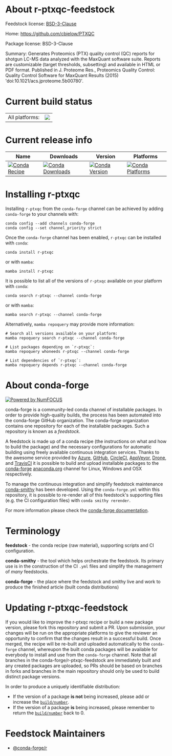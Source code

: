 About r-ptxqc-feedstock
=======================

Feedstock license: [BSD-3-Clause](https://github.com/conda-forge/r-ptxqc-feedstock/blob/main/LICENSE.txt)

Home: https://github.com/cbielow/PTXQC

Package license: BSD-3-Clause

Summary: Generates Proteomics (PTX) quality control (QC) reports for shotgun LC-MS data analyzed with the  MaxQuant software suite. Reports are customizable (target thresholds, subsetting) and available in HTML or PDF format. Published in J. Proteome Res., Proteomics Quality Control: Quality Control Software for MaxQuant Results (2015) 'doi:10.1021/acs.jproteome.5b00780'.

Current build status
====================


<table><tr><td>All platforms:</td>
    <td>
      <a href="https://dev.azure.com/conda-forge/feedstock-builds/_build/latest?definitionId=7050&branchName=main">
        <img src="https://dev.azure.com/conda-forge/feedstock-builds/_apis/build/status/r-ptxqc-feedstock?branchName=main">
      </a>
    </td>
  </tr>
</table>

Current release info
====================

| Name | Downloads | Version | Platforms |
| --- | --- | --- | --- |
| [![Conda Recipe](https://img.shields.io/badge/recipe-r--ptxqc-green.svg)](https://anaconda.org/conda-forge/r-ptxqc) | [![Conda Downloads](https://img.shields.io/conda/dn/conda-forge/r-ptxqc.svg)](https://anaconda.org/conda-forge/r-ptxqc) | [![Conda Version](https://img.shields.io/conda/vn/conda-forge/r-ptxqc.svg)](https://anaconda.org/conda-forge/r-ptxqc) | [![Conda Platforms](https://img.shields.io/conda/pn/conda-forge/r-ptxqc.svg)](https://anaconda.org/conda-forge/r-ptxqc) |

Installing r-ptxqc
==================

Installing `r-ptxqc` from the `conda-forge` channel can be achieved by adding `conda-forge` to your channels with:

```
conda config --add channels conda-forge
conda config --set channel_priority strict
```

Once the `conda-forge` channel has been enabled, `r-ptxqc` can be installed with `conda`:

```
conda install r-ptxqc
```

or with `mamba`:

```
mamba install r-ptxqc
```

It is possible to list all of the versions of `r-ptxqc` available on your platform with `conda`:

```
conda search r-ptxqc --channel conda-forge
```

or with `mamba`:

```
mamba search r-ptxqc --channel conda-forge
```

Alternatively, `mamba repoquery` may provide more information:

```
# Search all versions available on your platform:
mamba repoquery search r-ptxqc --channel conda-forge

# List packages depending on `r-ptxqc`:
mamba repoquery whoneeds r-ptxqc --channel conda-forge

# List dependencies of `r-ptxqc`:
mamba repoquery depends r-ptxqc --channel conda-forge
```


About conda-forge
=================

[![Powered by
NumFOCUS](https://img.shields.io/badge/powered%20by-NumFOCUS-orange.svg?style=flat&colorA=E1523D&colorB=007D8A)](https://numfocus.org)

conda-forge is a community-led conda channel of installable packages.
In order to provide high-quality builds, the process has been automated into the
conda-forge GitHub organization. The conda-forge organization contains one repository
for each of the installable packages. Such a repository is known as a *feedstock*.

A feedstock is made up of a conda recipe (the instructions on what and how to build
the package) and the necessary configurations for automatic building using freely
available continuous integration services. Thanks to the awesome service provided by
[Azure](https://azure.microsoft.com/en-us/services/devops/), [GitHub](https://github.com/),
[CircleCI](https://circleci.com/), [AppVeyor](https://www.appveyor.com/),
[Drone](https://cloud.drone.io/welcome), and [TravisCI](https://travis-ci.com/)
it is possible to build and upload installable packages to the
[conda-forge](https://anaconda.org/conda-forge) [anaconda.org](https://anaconda.org/)
channel for Linux, Windows and OSX respectively.

To manage the continuous integration and simplify feedstock maintenance
[conda-smithy](https://github.com/conda-forge/conda-smithy) has been developed.
Using the ``conda-forge.yml`` within this repository, it is possible to re-render all of
this feedstock's supporting files (e.g. the CI configuration files) with ``conda smithy rerender``.

For more information please check the [conda-forge documentation](https://conda-forge.org/docs/).

Terminology
===========

**feedstock** - the conda recipe (raw material), supporting scripts and CI configuration.

**conda-smithy** - the tool which helps orchestrate the feedstock.
                   Its primary use is in the construction of the CI ``.yml`` files
                   and simplify the management of *many* feedstocks.

**conda-forge** - the place where the feedstock and smithy live and work to
                  produce the finished article (built conda distributions)


Updating r-ptxqc-feedstock
==========================

If you would like to improve the r-ptxqc recipe or build a new
package version, please fork this repository and submit a PR. Upon submission,
your changes will be run on the appropriate platforms to give the reviewer an
opportunity to confirm that the changes result in a successful build. Once
merged, the recipe will be re-built and uploaded automatically to the
`conda-forge` channel, whereupon the built conda packages will be available for
everybody to install and use from the `conda-forge` channel.
Note that all branches in the conda-forge/r-ptxqc-feedstock are
immediately built and any created packages are uploaded, so PRs should be based
on branches in forks and branches in the main repository should only be used to
build distinct package versions.

In order to produce a uniquely identifiable distribution:
 * If the version of a package **is not** being increased, please add or increase
   the [``build/number``](https://docs.conda.io/projects/conda-build/en/latest/resources/define-metadata.html#build-number-and-string).
 * If the version of a package **is** being increased, please remember to return
   the [``build/number``](https://docs.conda.io/projects/conda-build/en/latest/resources/define-metadata.html#build-number-and-string)
   back to 0.

Feedstock Maintainers
=====================

* [@conda-forge/r](https://github.com/orgs/conda-forge/teams/r/)

